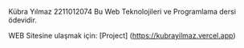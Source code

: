 Kübra Yılmaz 2211012074
Bu Web Teknolojileri ve Programlama dersi ödevidir.


WEB Sitesine ulaşmak için: [Project] (https://kubrayilmaz.vercel.app)
